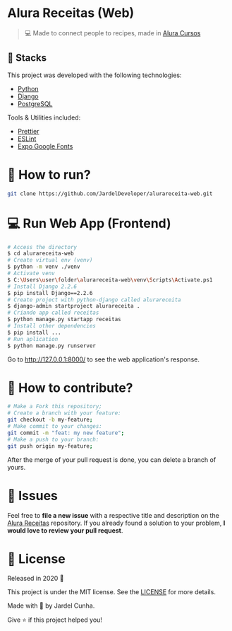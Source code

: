 # Alura Receitas (Web)

<!-- <h1 align="center">
    <img alt="AluraReceita" title="#AluraReceita" src=".github/logo.svg" width="250px" />
</h1> -->

> :computer: Made to connect people to recipes, made in [Alura Cursos](https://cursos.alura.com.br/formacao-django)

## 🚀 Stacks

This project was developed with the following technologies:

- [Python](https://www.python.org/doc/)
- [Django](https://docs.djangoproject.com/en/2.2/)
- [PostgreSQL](https://www.postgresql.org/docs/)

Tools & Utilities included:

- [Prettier](https://prettier.io/docs/en/index.html)
- [ESLint](https://eslint.org/docs/user-guide/getting-started)
- [Expo Google Fonts](https://github.com/expo/google-fonts)

<!-- ## :up: App Features -->

# :construction_worker: How to run?

```bash
git clone https://github.com/JardelDeveloper/alurareceita-web.git
```

# :computer: Run Web App (Frontend)

```bash
# Access the directory
$ cd alurareceita-web
# Create virtual env (venv)
$ python -m venv ./venv
# Activate venv
$ C:\Users\user\folder\alurareceita-web\venv\Scripts\Activate.ps1
# Install Django 2.2.6
$ pip install Django==2.2.6
# Create project with python-django called alurareceita
$ django-admin startproject alurareceita .
# Criando app called receitas
$ python manage.py startapp receitas
# Install other dependencies
$ pip install ...
# Run aplication
$ python manage.py runserver
```

Go to http://127.0.0.1:8000/ to see the web application's response.

# 🤔 How to contribute?

```bash
# Make a Fork this repository;
# Create a branch with your feature:
git checkout -b my-feature;
# Make commit to your changes:
git commit -m "feat: my new feature";
# Make a push to your branch:
git push origin my-feature;
```

After the merge of your pull request is done, you can delete a branch of yours.

# :wrench: Issues

Feel free to **file a new issue** with a respective title and description on the [Alura Receitas](https://github.com/JardelDeveloper/alurareceita-web/issues) repository. If you already found a solution to your problem, **I would love to review your pull request**.

# :memo: License

Released in 2020 :closed_book:

This project is under the MIT license. See the [LICENSE](https://github.com/JardelDeveloper/alurareceita-web/blob/master/LICENSE) for more details.

Made with :green_heart: by Jardel Cunha.

Give :star: if this project helped you!
